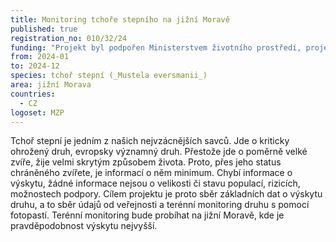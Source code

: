 ```yaml
---
title: Monitoring tchoře stepního na jižní Moravě
published: true
registration_no: 010/32/24
funding: "Projekt byl podpořen Ministerstvem životního prostředí, projekt nemusí vyjadřovat stanoviska MŽP.\r\n\n\r\n\nProgram na podporu projektů nestátních neziskových organizací pro rok 2024 - Podprogram A"
from: 2024-01
to: 2024-12
species: tchoř stepní (_Mustela eversmanii_)
area: jižní Morava
countries:
  - CZ
logoset: MZP
---
```

Tchoř stepní je jedním z našich nejvzácnějších savců. Jde o kriticky ohrožený druh, evropsky významný druh. Přestože jde o poměrně velké zvíře, žije velmi skrytým způsobem života. Proto, přes jeho status chráněného zvířete, je informací o něm minimum. Chybí informace o výskytu, žádné informace nejsou o velikosti či stavu populací, rizicích, možnostech podpory. Cílem projektu je proto sběr základních dat o výskytu druhu, a to sběr údajů od veřejnosti a terénní monitoring druhu s pomocí fotopastí. Terénní monitoring bude probíhat na jižní Moravě, kde je pravděpodobnost výskytu nejvyšší.
